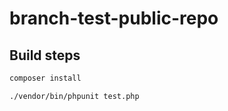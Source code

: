 # branch-test-public-repo

## Build steps

```bash
composer install

./vendor/bin/phpunit test.php
```
